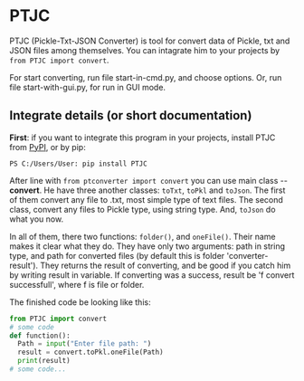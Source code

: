 # PTJC
PTJC (Pickle-Txt-JSON Converter) is tool for convert data of Pickle, txt and JSON files among themselves. You can intagrate him to your projects by
`from PTJC import convert`.

For start converting, run file start-in-cmd.py, and choose options. Or, run file start-with-gui.py, for run in GUI mode.

## Integrate details (or short documentation)

**First**: if you want to integrate this program in your projects, install PTJC from [PyPI](https://pypi.org), or by pip:
```
PS C:/Users/User: pip install PTJC
```

After line with `from ptconverter import convert` you can use main class -- **convert**. He have three another classes: `toTxt`, `toPkl` and `toJson`. The first of them convert any file to .txt, most simple type of text files. The second class, convert any files to Pickle type, using string type. And, `toJson` do what you now.

In all of them, there two functions: `folder()`, and `oneFile()`. Their name makes it clear what they do. They have only two arguments: path in string type, and path for converted files (by default this is folder 'converter-result'). They returns the result of converting, and be good if you catch him by writing result in variable. If converting was a success, result be 'f convert successfull', where f is file or folder.

The finished code be looking like this:
``` Python
from PTJC import convert
# some code
def function():
  Path = input("Enter file path: ")
  result = convert.toPkl.oneFile(Path)
  print(result)
# some code...
```
